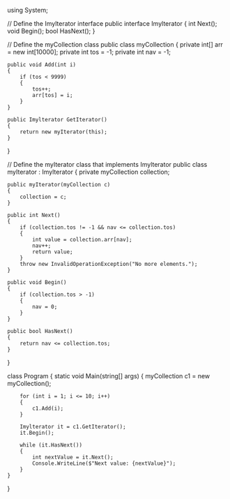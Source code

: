 using System;

// Define the Imylterator interface
public interface Imylterator
{
    int Next();
    void Begin();
    bool HasNext();
}

// Define the myCollection class
public class myCollection
{
    private int[] arr = new int[10000];
    private int tos = -1;
    private int nav = -1;

    public void Add(int i)
    {
        if (tos < 9999)
        {
            tos++;
            arr[tos] = i;
        }
    }

    public Imylterator GetIterator()
    {
        return new myIterator(this);
    }
}

// Define the myIterator class that implements Imylterator
public class myIterator : Imylterator
{
    private myCollection collection;

    public myIterator(myCollection c)
    {
        collection = c;
    }

    public int Next()
    {
        if (collection.tos != -1 && nav <= collection.tos)
        {
            int value = collection.arr[nav];
            nav++;
            return value;
        }
        throw new InvalidOperationException("No more elements.");
    }

    public void Begin()
    {
        if (collection.tos > -1)
        {
            nav = 0;
        }
    }

    public bool HasNext()
    {
        return nav <= collection.tos;
    }
}

class Program
{
    static void Main(string[] args)
    {
        myCollection c1 = new myCollection();

        for (int i = 1; i <= 10; i++)
        {
            c1.Add(i);
        }

        Imylterator it = c1.GetIterator();
        it.Begin();

        while (it.HasNext())
        {
            int nextValue = it.Next();
            Console.WriteLine($"Next value: {nextValue}");
        }
    }
}

